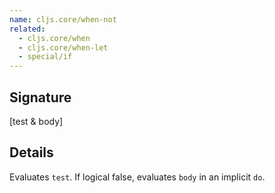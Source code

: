 ```yaml
---
name: cljs.core/when-not
related:
  - cljs.core/when
  - cljs.core/when-let
  - special/if
---
```


## Signature
[test & body]


## Details

Evaluates `test`. If logical false, evaluates `body` in an implicit `do`.
